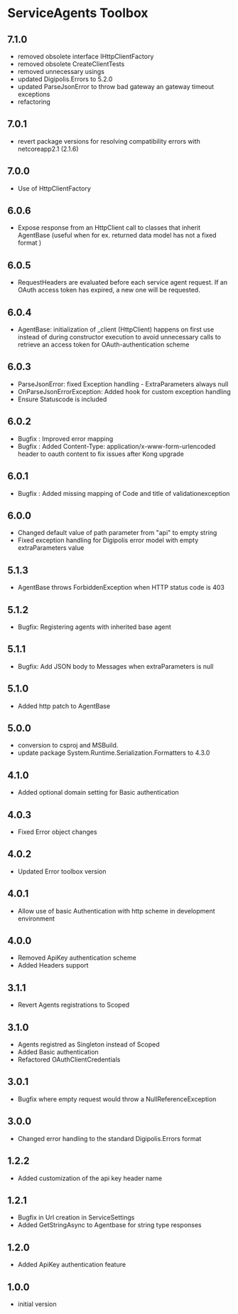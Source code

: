 # ServiceAgents Toolbox

## 7.1.0
- removed obsolete interface IHttpClientFactory
- removed obsolete CreateClientTests
- removed unnecessary usings
- updated Digipolis.Errors to 5.2.0
- updated ParseJsonError to throw bad gateway an gateway timeout exceptions
- refactoring

## 7.0.1
- revert package versions for resolving compatibility errors with netcoreapp2.1 (2.1.6)

## 7.0.0
- Use of HttpClientFactory

## 6.0.6
- Expose response from an HttpClient call to classes that inherit AgentBase (useful when for ex. returned data model has not a fixed format )

## 6.0.5
- RequestHeaders are evaluated before each service agent request. If an OAuth access token has expired, a new one will be requested.

## 6.0.4
- AgentBase: initialization of _client (HttpClient) happens on first use instead of during constructor execution to avoid unnecessary calls to retrieve an access token for OAuth-authentication scheme

## 6.0.3
- ParseJsonError: fixed Exception handling - ExtraParameters always null
- OnParseJsonErrorException: Added hook for custom exception handling
- Ensure Statuscode is included

## 6.0.2
 - Bugfix : Improved error mapping
 - Bugfix : Added Content-Type: application/x-www-form-urlencoded header to oauth content to fix issues after Kong upgrade 

## 6.0.1
 - Bugfix : Added missing mapping of Code and title of validationexception

## 6.0.0

- Changed default value of path parameter from "api" to empty string
- Fixed exception handling for Digipolis error model with empty extraParameters value

## 5.1.3

- AgentBase throws ForbiddenException when HTTP status code is 403

## 5.1.2

- Bugfix: Registering agents with inherited base agent

## 5.1.1

- Bugfix: Add JSON body to Messages when extraParameters is null

## 5.1.0

- Added http patch to AgentBase

## 5.0.0

- conversion to csproj and MSBuild.
- update package System.Runtime.Serialization.Formatters to 4.3.0

## 4.1.0

- Added optional domain setting for Basic authentication

## 4.0.3

- Fixed Error object changes
 
## 4.0.2

- Updated Error toolbox version

## 4.0.1

- Allow use of basic Authentication with http scheme in development environment 

## 4.0.0

- Removed ApiKey authentication scheme
- Added Headers support

## 3.1.1

- Revert Agents registrations to Scoped

## 3.1.0

- Agents registred as Singleton instead of Scoped
- Added Basic authentication
- Refactored OAuthClientCredentials 

## 3.0.1

- Bugfix where empty request would throw a NullReferenceException


## 3.0.0

- Changed error handling to the standard Digipolis.Errors format

## 1.2.2

- Added customization of the api key header name

## 1.2.1

- Bugfix in Url creation in ServiceSettings
- Added GetStringAsync to Agentbase for string type responses

## 1.2.0

- Added ApiKey authentication feature

## 1.0.0

- initial version


